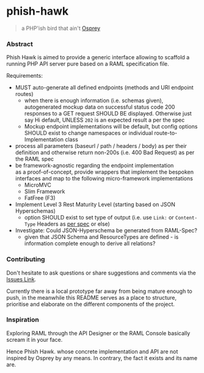 phish-hawk
==========
> a PHP'ish bird that ain't [Osprey](https://github.com/mulesoft/osprey)

### Abstract

Phish Hawk is aimed to provide a generic interface allowing to scaffold a running PHP API server
pure based on a RAML specification file.

Requirements:
 - MUST auto-generate all defined endpoints (methods and URI endpoint routes)
   - when there is enough information (i.e. schemas given), autogenerated mockup data on successful status code 200 responses to a GET request SHOULD BE displayed. Otherwise just say Hi default, UNLESS `202` is an expected result a per the spec
   - Mockup endpoint implementations will be default, but config options SHOULD exist to change namespaces or individual route-to-Implementation class
 - process all parameters (baseurl / path / headers / body) as per their definition and otherwise return non-200s (i.e. 400 Bad Request) as per the RAML spec
 - be framework-agnostic regarding the endpoint implementation  
   as a proof-of-concept, provide wrappers that implement the bespoken interfaces and map to the following micro-framework implementations
    - MicroMVC
    - Slim Framework
    - FatFree (F3)
 - Implement Level 3 Rest Maturity Level (starting based on JSON Hyperschemas)
    - option SHOULD exist to set type of output (i.e. use `Link:` or `Content-Type` Headers as [per spec](http://json-schema.org/latest/json-schema-core.html#anchor33) or else) 
 - Investigate: Could JSON-Hyperschema be generated from RAML-Spec?
    - given that JSON Schema and ResourceTypes are defined - is information complete enough to derive all relations?


### Contributing

Don't hesitate to ask questions or share suggestions and comments via the [Issues Link](https://github.com/Philzen/phish-hawk/issues).

Currently there is a local prototype far away from being mature enough to push, in the meanwhile this README serves as a place to structure, prioritise and elaborate on the different components of the project.

### Inspiration

Exploring RAML through the API Designer or the RAML Console basically scream it in your face. 

Hence Phish Hawk. whose concrete implementation and API are not inspired by Osprey by any means. In contrary, the fact it exists and its name are.


